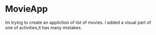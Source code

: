 # MovieApp
Im trying to create an appliction of list of movies.
I added a visual part of one of activities,it has many mistakes.
